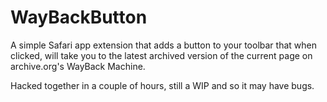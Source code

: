 # WayBackButton
A simple Safari app extension that adds a button to your toolbar that when clicked, will take you to the latest archived version of the current page on archive.org's WayBack Machine.

Hacked together in a couple of hours, still a WIP and so it may have bugs.

